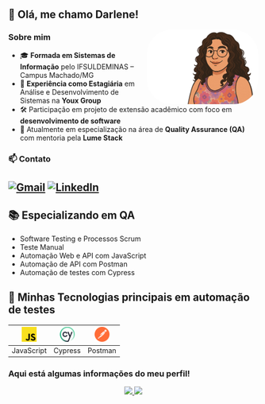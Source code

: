 ## 👋 Olá, me chamo Darlene!

<img align="right" alt="Darlene-pic" height="150" style="border-radius:50px;" src="./avatar_sem_fundo.svg">

### Sobre mim

- 🎓 **Formada em Sistemas de Informação** pelo IFSULDEMINAS – Campus Machado/MG  
- 💼 **Experiência como Estagiária** em Análise e Desenvolvimento de Sistemas na **Youx Group**  
- 🛠️ Participação em projeto de extensão acadêmico com foco em **desenvolvimento de software**
- 🚀 Atualmente em especialização na área de **Quality Assurance (QA)** com mentoria pela **Lume Stack**
  
### 📫 Contato

[![Gmail](https://img.shields.io/badge/-Gmail-%23333?style=for-the-badge&logo=gmail&logoColor=white)](mailto:darlene.leao.souza10@gmail.com)
[![LinkedIn](https://img.shields.io/badge/-LinkedIn-%230077B5?style=for-the-badge&logo=linkedin&logoColor=white)](https://www.linkedin.com/in/darleneleaosouza/)
---

## 📚 Especializando em QA

- Software Testing e Processos Scrum   
- Teste Manual
- Automação Web e API com JavaScript    
- Automação de API com Postman  
- Automação de testes com Cypress  

## 🚀 Minhas Tecnologias principais em automação de testes

| <img src="./javascript.svg" alt="JavaScript" width="30"/> | <img src="./cypress.svg" alt="Cypress" width="30"/> | <img src="./postman.svg" alt="Postman" width="30"/> |
|:--:|:--:|:--:|
| JavaScript | Cypress | Postman |


  ### Aqui está algumas informações do meu perfil!
<div align="center">
  <a href="https://github.com/marisavieira">
  <img height="180em" src="https://github-readme-stats.vercel.app/api?username=Darleneleao&show_icons=true&theme=dracula&include_all_commits=true&count_private=true"/>
  <img height="180em" src="https://github-readme-stats.vercel.app/api/top-langs/?username=Darleneleao&layout=compact&langs_count=7&theme=dracula"/>
